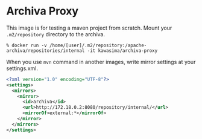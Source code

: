 # Archiva Proxy

This image is for testing a maven project from scratch.
Mount your `.m2/repository` directory to the archiva.

```
% docker run -v /home/[user]/.m2/repository:/apache-archiva/repositories/internal -it kawasima/archiva-proxy
```

When you use `mvn` command in another images, write mirror settings at your settings.xml.

```xml
<?xml version="1.0" encoding="UTF-8"?>
<settings>
  <mirrors>
    <mirror>
      <id>archiva</id>
      <url>http://172.18.0.2:8080/repository/internal/</url>
      <mirrorOf>external:*</mirrorOf>
    </mirror>
  </mirrors>
</settings>
```
